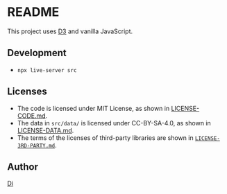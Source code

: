 # README

This project uses [D3](https://d3js.org/) and vanilla JavaScript.

## Development

- `npx live-server src`

## Licenses

- The code is licensed under MIT License, as shown in [LICENSE-CODE.md](./LICENSE-CODE.md).
- The data in `src/data/` is licensed under CC-BY-SA-4.0, as shown in [LICENSE-DATA.md](./LICENSE-DATA.md).
- The terms of the licenses of third-party libraries are shown in [`LICENSE-3RD-PARTY.md`](./LICENSE-3RD-PARTY.md).

## Author

[Di](https://didoesdigital.com)
